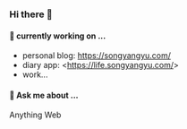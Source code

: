 ### Hi there 👋

#### 🔭 currently working on ...
- personal blog: <https://songyangyu.com/>
- diary app: <<https://life.songyangyu.com/>>
- work...

#### 💬 Ask me about ...

Anything Web

<!--
**flyfy1/flyfy1** is a ✨ _special_ ✨ repository because its `README.md` (this file) appears on your GitHub profile.

Here are some ideas to get you started:


- 🌱 I’m currently learning ...
- 👯 I’m looking to collaborate on ...
- 🤔 I’m looking for help with ...

- 📫 How to reach me: ...
- 😄 Pronouns: ...
- ⚡ Fun fact: ...
-->
